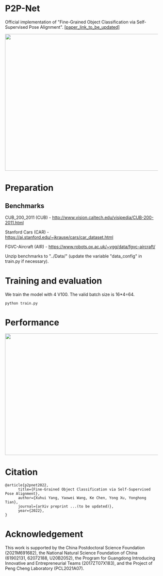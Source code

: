 # P2P-Net
Official implementation of "Fine-Grained Object Classification via Self-Supervised Pose Alignment". [[paper_link_to_be_updated]](http://)
<!-- ![image](https://github.com/yangxh11/P2P-Net/blob/main/motivation.jpg) -->

<img src="https://github.com/yangxh11/P2P-Net/blob/main/motivation.jpg" width = "600" height = "450" alt="" align=center />

# Preparation
## Benchmarks

CUB_200_2011 (CUB) - <http://www.vision.caltech.edu/visipedia/CUB-200-2011.html>

Stanford Cars (CAR) - <https://ai.stanford.edu/~jkrause/cars/car_dataset.html>

FGVC-Aircraft (AIR) - <https://www.robots.ox.ac.uk/~vgg/data/fgvc-aircraft/>

Unzip benchmarks to "../Data/" (update the variable "data_config" in train.py if necessary). 



# Training and evaluation

We train the model with 4 V100. The valid batch size is 16\*4=64.
```shell
python train.py
```

# Performance

<img src="https://github.com/yangxh11/P2P-Net/blob/main/performance.jpg" width = "600" height = "400" alt="" align=center />

# Citation

```
@article{p2pnet2022,
      title={Fine-Grained Object Classification via Self-Supervised Pose Alignment}, 
      author={Xuhui Yang, Yaowei Wang, Ke Chen, Yong Xu, Yonghong Tian},
      journal={arXiv preprint ...(to be updated)},
      year={2022},
}
```

# Acknowledgement

This work is supported by the China Postdoctoral Science Foundation (2021M691682), the National Natural Science Foundation of China (61902131, 62072188, U20B2052), the Program for Guangdong Introducing Innovative and Entrepreneurial Teams (2017ZT07X183), and the Project of Peng Cheng Laboratory (PCL2021A07).
